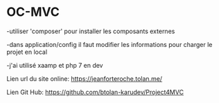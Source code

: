 # OC-MVC

-utiliser 'composer' pour installer les composants externes

-dans application/config  il faut modifier les informations pour charger le projet en local

-j'ai utilisé xaamp et php 7 en dev



Lien url du site online:
https://jeanforteroche.tolan.me/

Lien Git Hub:
https://github.com/btolan-karudev/Project4MVC
